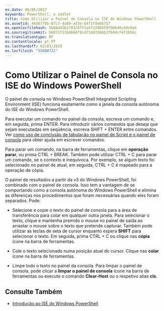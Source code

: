 ```yaml
---
ms.date: 06/05/2017
keywords: PowerShell, o cmdlet
title: Como Utilizar o Painel de Consola no ISE do Windows PowerShell
ms.assetid: 44d67705-87c7-4a69-a53e-6471fdebb757
ms.openlocfilehash: 5bbbdd3b1f0324ff1a4f2298459f58640c4dc9a6
ms.sourcegitcommit: b6871f21bd666f9cd71dd336bb3f844cf472b56c
ms.translationtype: MT
ms.contentlocale: pt-PT
ms.lasthandoff: 02/03/2019
ms.locfileid: "55688722"
---
```

# <a name="how-to-use-the-console-pane-in-the-windows-powershell-ise"></a>Como Utilizar o Painel de Consola no ISE do Windows PowerShell

O painel de consola no Windows PowerShell Integrated Scripting Environment (ISE) funciona exatamente como a janela da consola autónoma do ISE do Windows PowerShell.

Para executar um comando no painel da consola, escreva um comando e, em seguida, prima ENTER. Para introduzir vários comandos que deseja que sejam executadas em seqüência, escreva SHIFT + ENTER entre comandos. Ver [como uso de conclusão de tabulação no painel de Script e o painel de consola](How-to-Use-Tab-Completion-in-the-Script-Pane-and-Console-Pane.md) para obter ajuda em escrever comandos.

Para parar um comando, na barra de ferramentas, clique em **operação parar**, ou prima CTRL + BREAK. Também pode utilizar CTRL + C para parar um comando, se o contexto é inequívoca. Por exemplo, se algum texto foi selecionado no painel de atual, em seguida, CTRL + C é mapeado para a operação de cópia.

O painel de resultados a partir da v3 do Windows PowerShell, foi combinado com o painel de consola. Isso tem a vantagem de se comportando como a consola autónoma do Windows PowerShell e elimina as diferenças nos procedimentos que foram necessárias quando eles foram separados. Pode:

- Selecione e copie o texto do painel de consola para a área de transferência para colar em qualquer outra janela. Para selecionar o texto, clique e mantenha premido o mouse no painel de saída ao arrastar o mouse sobre o texto que pretende capturar. Também pode utilizar as teclas de seta de cursor enquanto espera **SHIFT** para selecionar o texto. Em seguida, prima CTRL + C ou clique nas **cópia** ícone na barra de ferramentas.

- Cole o texto selecionado numa posição atual do cursor. Clique nas **colar** ícone na barra de ferramentas.

- Limpe todo o texto no painel da consola. Para limpar o painel de consola, pode clicar a **limpar o painel de consola** ícone na barra de ferramentas ou execute o comando **Clear-Host** ou o respetivo alias **cls**.

## <a name="see-also"></a>Consulte Também

- [Introdução ao ISE do Windows PowerShell](Introducing-the-Windows-PowerShell-ISE.md)
